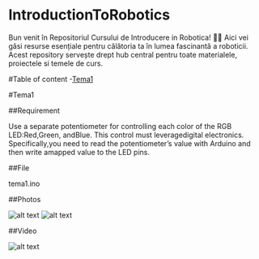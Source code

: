 # IntroductionToRobotics
Bun venit în Repositoriul Cursului de Introducere in Robotica! 🤖✨ Aici vei găsi resurse esențiale pentru călătoria ta în lumea fascinantă a roboticii. Acest repository servește drept hub central pentru toate materialele, proiectele si temele de curs.

#Table of content
-[Tema1](#tema1)

#Tema1

##Requirement

Use a separate potentiometer for controlling each color of the RGB LED:Red,Green, andBlue.  This control must leveragedigital electronics.  Specifically,you  need  to  read  the  potentiometer’s  value  with  Arduino  and  then  write  amapped value to the LED pins.

##File

tema1.ino

##Photos

![alt text](https://photos.app.goo.gl/UNnu5Fm7mYbPEmXd6)
![alt text](https://photos.app.goo.gl/4SeLeFe3CKEd5zBY7)

##Video

![alt text](https://youtu.be/YgcXK1NC-ys)
